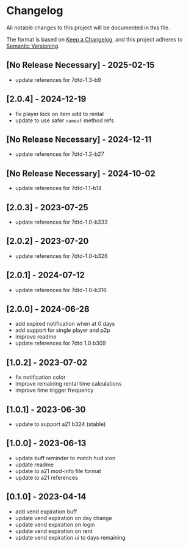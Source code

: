 # Changelog

All notable changes to this project will be documented in this file.

The format is based on [Keep a Changelog](https://keepachangelog.com/en/1.0.0/),
and this project adheres to [Semantic Versioning](https://semver.org/spec/v2.0.0.html).

## [No Release Necessary] - 2025-02-15

- update references for 7dtd-1.3-b9

## [2.0.4] - 2024-12-19

- fix player kick on item add to rental
- update to use safer `nameof` method refs

## [No Release Necessary] - 2024-12-11

- update references for 7dtd-1.2-b27

## [No Release Necessary] - 2024-10-02

- update references for 7dtd-1.1-b14

## [2.0.3] - 2023-07-25

- update references for 7dtd-1.0-b333

## [2.0.2] - 2023-07-20

- update references for 7dtd-1.0-b326

## [2.0.1] - 2024-07-12

- update references for 7dtd-1.0-b316

## [2.0.0] - 2024-06-28

- add expired notification when at 0 days
- add support for single player and p2p
- improve readme
- update references for 7dtd 1.0 b309

## [1.0.2] - 2023-07-02

- fix notification color
- improve remaining rental time calculations
- improve time trigger frequency

## [1.0.1] - 2023-06-30

- update to support a21 b324 (stable)

## [1.0.0] - 2023-06-13

- update buff reminder to match hud icon
- update readme
- update to a21 mod-info file format
- update to a21 references

## [0.1.0] - 2023-04-14

- add vend expiration buff
- update vend expiration on day change
- update vend expiration on login
- update vend expiration on rent
- update vend expiration ui to days remaining
